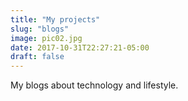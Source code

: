 ```yaml
---
title: "My projects"
slug: "blogs"
image: pic02.jpg
date: 2017-10-31T22:27:21-05:00
draft: false
---
```


My blogs about technology and lifestyle.